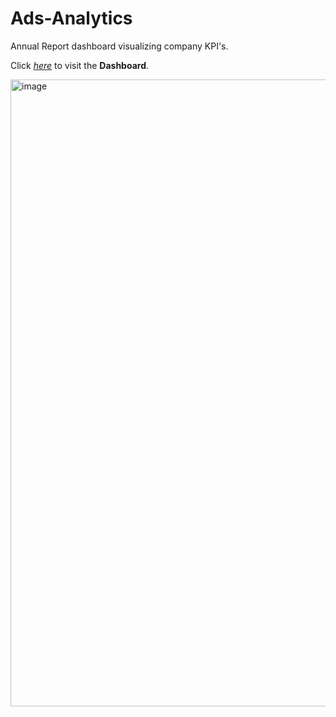 # Ads-Analytics
Annual Report dashboard visualizing company KPI's.

Click *[here](https://public.tableau.com/views/QuaterlyDashboard_16463004315240/AnnualReview?:language=en-US&:display_count=n&:origin=viz_share_link)* to visit the **Dashboard**.

<img width="1003" alt="image" src="https://user-images.githubusercontent.com/73200439/193895295-5324c0cb-9176-4cd5-b6f8-7379f6b37b11.png">
